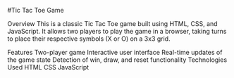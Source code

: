 #Tic Tac Toe Game



Overview
This is a classic Tic Tac Toe game built using HTML, CSS, and JavaScript. It allows two players to play the game in a browser, taking turns to place their respective symbols (X or O) on a 3x3 grid.

Features
Two-player game
Interactive user interface
Real-time updates of the game state
Detection of win, draw, and reset functionality
Technologies Used
HTML
CSS
JavaScript
